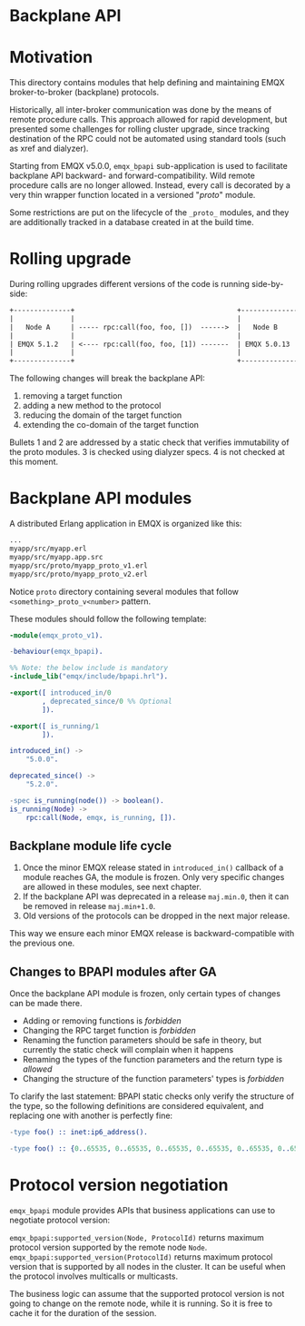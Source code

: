 Backplane API
===

# Motivation

This directory contains modules that help defining and maintaining
EMQX broker-to-broker (backplane) protocols.

Historically, all inter-broker communication was done by the means of
remote procedure calls. This approach allowed for rapid development,
but presented some challenges for rolling cluster upgrade, since
tracking destination of the RPC could not be automated using standard
tools (such as xref and dialyzer).

Starting from EMQX v5.0.0, `emqx_bpapi` sub-application is used to
facilitate backplane API backward- and forward-compatibility. Wild
remote procedure calls are no longer allowed. Instead, every call is
decorated by a very thin wrapper function located in a versioned
"_proto_" module.

Some restrictions are put on the lifecycle of the `_proto_` modules,
and they are additionally tracked in a database created in at the
build time.

# Rolling upgrade

During rolling upgrades different versions of the code is running
side-by-side:

```txt
+--------------+                                        +---------------+
|              |                                        |               |
|   Node A     | ----- rpc:call(foo, foo, [])  ------>  |   Node B      |
|              |                                        |               |
| EMQX 5.1.2   | <---- rpc:call(foo, foo, [1]) -------  | EMQX 5.0.13   |
|              |                                        |               |
+--------------+                                        +---------------+
```

The following changes will break the backplane API:

1. removing a target function
2. adding a new method to the protocol
3. reducing the domain of the target function
4. extending the co-domain of the target function

Bullets 1 and 2 are addressed by a static check that verifies
immutability of the proto modules. 3 is checked using dialyzer
specs. 4 is not checked at this moment.

# Backplane API modules

A distributed Erlang application in EMQX is organized like this:

```txt
...
myapp/src/myapp.erl
myapp/src/myapp.app.src
myapp/src/proto/myapp_proto_v1.erl
myapp/src/proto/myapp_proto_v2.erl
```

Notice `proto` directory containing several modules that follow
`<something>_proto_v<number>` pattern.

These modules should follow the following template:

```erlang
-module(emqx_proto_v1).

-behaviour(emqx_bpapi).

%% Note: the below include is mandatory
-include_lib("emqx/include/bpapi.hrl").

-export([ introduced_in/0
        , deprecated_since/0 %% Optional
        ]).

-export([ is_running/1
        ]).

introduced_in() ->
    "5.0.0".

deprecated_since() ->
    "5.2.0".

-spec is_running(node()) -> boolean().
is_running(Node) ->
    rpc:call(Node, emqx, is_running, []).
```

## Backplane module life cycle

1. Once the minor EMQX release stated in `introduced_in()` callback of
   a module reaches GA, the module is frozen. Only very specific
   changes are allowed in these modules, see next chapter.
2. If the backplane API was deprecated in a release `maj.min.0`, then
   it can be removed in release `maj.min+1.0`.
3. Old versions of the protocols can be dropped in the next major
   release.

This way we ensure each minor EMQX release is backward-compatible with
the previous one.

## Changes to BPAPI modules after GA

Once the backplane API module is frozen, only certain types of changes
can be made there.

- Adding or removing functions is _forbidden_
- Changing the RPC target function is _forbidden_
- Renaming the function parameters should be safe in theory, but
  currently the static check will complain when it happens
- Renaming the types of the function parameters and the return type is
  _allowed_
- Changing the structure of the function parameters' types is
  _forbidden_

To clarify the last statement: BPAPI static checks only verify the
structure of the type, so the following definitions are considered
equivalent, and replacing one with another is perfectly fine:

```erlang
-type foo() :: inet:ip6_address().

-type foo() :: {0..65535, 0..65535, 0..65535, 0..65535, 0..65535, 0..65535, 0..65535, 0..65535}.
```

# Protocol version negotiation

`emqx_bpapi` module provides APIs that business applications can use
to negotiate protocol version:

`emqx_bpapi:supported_version(Node, ProtocolId)` returns maximum
protocol version supported by the remote node
`Node`. `emqx_bpapi:supported_version(ProtocolId)` returns maximum
protocol version that is supported by all nodes in the cluster. It can
be useful when the protocol involves multicalls or multicasts.

The business logic can assume that the supported protocol version is
not going to change on the remote node, while it is running. So it is
free to cache it for the duration of the session.
